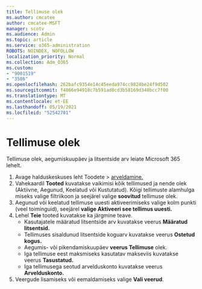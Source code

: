 ```yaml
---
title: Tellimuse olek
ms.author: cmcatee
author: cmcatee-MSFT
manager: scotv
ms.audience: Admin
ms.topic: article
ms.service: o365-administration
ROBOTS: NOINDEX, NOFOLLOW
localization_priority: Normal
ms.collection: Adm_O365
ms.custom:
- "9001519"
- "3586"
ms.openlocfilehash: 262bafc9354e14c45eeda974cc9824be24f9d502
ms.sourcegitcommit: f4866e94918c7b591ad0cd3b58169d340bcc7f00
ms.translationtype: MT
ms.contentlocale: et-EE
ms.lasthandoff: 05/19/2021
ms.locfileid: "52542781"
---
```

# <a name="subscription-status"></a>Tellimuse olek

Tellimuse olek, aegumiskuupäev ja litsentside arv  leiate Microsoft 365 lehelt.

1. Avage halduskeskuses leht Toodete  >  [arveldamine.](https://go.microsoft.com/fwlink/p/?linkid=842054)
2. Vahekaardil **Tooted** kuvatakse vaikimisi kõik tellimused ja nende olek (Aktiivne, Aegunud, Keelatud või Kustutatud). Kõigi tellimuste alamhulga miseks valige filtriikoon ja seejärel valige **soovitud** tellimuse olek.
3. Aegunud või keelatud tellimuse uuesti aktiveerimiseks valige kolm punkti (veel toiminguid), seejärel **valige Aktiveeri see tellimus uuesti.**
4. Lehel **Teie** tooted kuvatakse ka järgmine teave.
    - Kasutajatele määratud litsentside arv kuvatakse veerus **Määratud litsentsid.**
    - Tellimuses sisaldunud litsentside koguarv kuvatakse veerus **Ostetud kogus.**
    - Aegumis- või pikendamiskuupäev **veerus Tellimuse** olek.
    - Iga tellimuse eest maksmiseks kasutatav makseviis kuvatakse veerus **Tasustatud.**
    - Iga tellimusega seotud arvelduskonto kuvatakse veerus **Arvelduskonto.**
5. Veergude lisamiseks või eemaldamiseks valige **Vali veerud**.